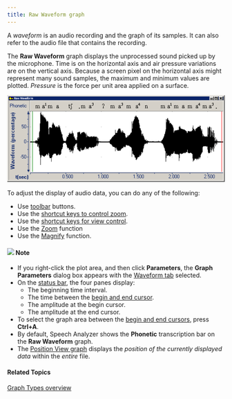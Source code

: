```yaml
---
title: Raw Waveform graph
---
```


A *waveform* is an audio recording and the graph of its samples. It can also refer to the audio file that contains the recording.

The **Raw Waveform** graph displays the unprocessed sound picked up by the microphone. Time is on the horizontal axis and air pressure variations are on the vertical axis. Because a screen pixel on the horizontal axis might represent many sound samples, the maximum and minimum values are plotted. *Pressure* is the force per unit area applied on a surface.

![](../../../../images/007.png)

To adjust the display of audio data, you can do any of the following:

- Use [toolbar](../../../toolbar/toolbar) buttons.
- Use the [shortcut keys to control zoom](../../../shortcuts/zoom).
- Use the [shortcut keys for view control](../../../shortcuts/view).
- Use the [Zoom](../zoom) function
- Use the [Magnify](../magnify) function.

#### ![](../../../../images/001.png) **Note**
- If you right-click the plot area, and then click **Parameters**, the **Graph Parameters** dialog box appears with the [Waveform tab](../parameters/waveform-tab) selected.
- On the [status bar](../../tools/status-bar), the four panes display:
  - The beginning time interval.
  - The time between the [begin and end cursor](../begin-end-cursors).
  - The amplitude at the begin cursor.
  - The amplitude at the end cursor.
- To select the graph area between the [begin and end cursors](../begin-end-cursors), press **Ctrl+A**.
- By default, Speech Analyzer shows the **Phonetic** transcription bar on the **Raw Waveform** graph.
- The [Position View graph](position-view) displays the *position of the currently displayed data* within the *entire* file.

#### **Related Topics**
[Graph Types overview](overview)
